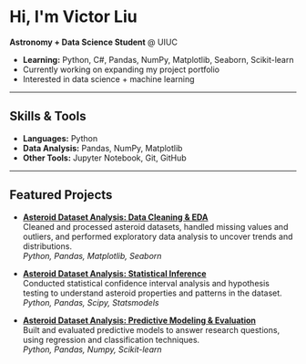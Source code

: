 # Hi, I'm Victor Liu

**Astronomy + Data Science Student** @ UIUC
- **Learning:** Python, C#, Pandas, NumPy, Matplotlib, Seaborn, Scikit-learn
- Currently working on expanding my project portfolio
- Interested in data science + machine learning

---

## Skills & Tools
- **Languages:** Python
- **Data Analysis:** Pandas, NumPy, Matplotlib  
- **Other Tools:** Jupyter Notebook, Git, GitHub

---

## Featured Projects

- [**Asteroid Dataset Analysis: Data Cleaning & EDA**](https://github.com/phantomjelli/Asteroid-Dataset-Data-Cleaning-EDA)  
  Cleaned and processed asteroid datasets, handled missing values and outliers, and performed exploratory data analysis to uncover trends and distributions.  
  *Python, Pandas, Matplotlib, Seaborn*

- [**Asteroid Dataset Analysis: Statistical Inference**](https://github.com/phantomjelli/Asteroid-Dataset-Statistical-Inference)  
  Conducted statistical confidence interval analysis and hypothesis testing to understand asteroid properties and patterns in the dataset.  
  *Python, Pandas, Scipy, Statsmodels*

- [**Asteroid Dataset Analysis: Predictive Modeling & Evaluation**](https://github.com/phantomjelli/Asteroid-Dataset-Predictive-Modeling)  
  Built and evaluated predictive models to answer research questions, using regression and classification techniques.  
  *Python, Pandas, Numpy, Scikit-learn*

<!--
**phantomjelli/PhantomJelli** is a ✨ _special_ ✨ repository because its `README.md` (this file) appears on your GitHub profile.

Here are some ideas to get you started:

- 🔭 I’m currently working on ...
- 🌱 I’m currently learning ...
- 👯 I’m looking to collaborate on ...
- 🤔 I’m looking for help with ...
- 💬 Ask me about ...
- 📫 How to reach me: ...
- 😄 Pronouns: ...
- ⚡ Fun fact: ...
-->
